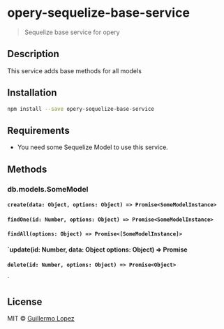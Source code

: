 # opery-sequelize-base-service

> Sequelize base service for opery

## Description

This service adds base methods for all models

## Installation

```bash
npm install --save opery-sequelize-base-service
```

## Requirements

- You need some Sequelize Model to use this service.

## Methods

### db.models.SomeModel

#### `create(data: Object, options: Object) => Promise<SomeModelInstance>`
#### `findOne(id: Number, options: Object) => Promise<SomeModelInstance>`
#### `findAll(options: Object) => Promise<[SomeModelInstance]>`
#### `update(id: Number, data: Object options: Object) => Promise<SomeModelInstance>
#### `delete(id: Number, options: Object) => Promise<Object>`
`

## License

MIT © [Guillermo Lopez](http://www.guillermolopez.net)